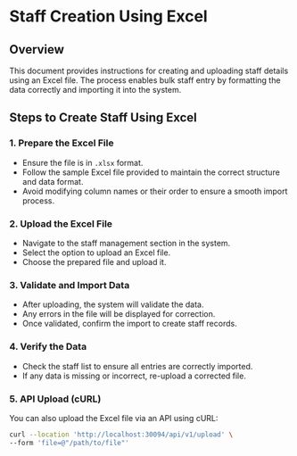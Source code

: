 # Staff Creation Using Excel  

## Overview  
This document provides instructions for creating and uploading staff details using an Excel file. The process enables bulk staff entry by formatting the data correctly and importing it into the system.  

## Steps to Create Staff Using Excel  

### 1. Prepare the Excel File  
- Ensure the file is in `.xlsx` format.  
- Follow the sample Excel file provided to maintain the correct structure and data format.  
- Avoid modifying column names or their order to ensure a smooth import process.  

### 2. Upload the Excel File  
- Navigate to the staff management section in the system.  
- Select the option to upload an Excel file.  
- Choose the prepared file and upload it.  

### 3. Validate and Import Data  
- After uploading, the system will validate the data.  
- Any errors in the file will be displayed for correction.  
- Once validated, confirm the import to create staff records.  

### 4. Verify the Data  
- Check the staff list to ensure all entries are correctly imported.  
- If any data is missing or incorrect, re-upload a corrected file.  

### 5. API Upload (cURL)  
You can also upload the Excel file via an API using cURL:  

```sh
curl --location 'http://localhost:30094/api/v1/upload' \
--form 'file=@"/path/to/file"'
